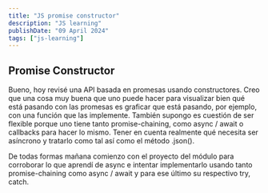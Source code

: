 ```yaml
---
title: "JS promise constructor"
description: "JS learning"
publishDate: "09 April 2024"
tags: ["js-learning"]
---
```


## Promise Constructor

Bueno, hoy revisé una API basada en promesas usando constructores. Creo que una cosa muy buena
que uno puede hacer para visualizar bien qué está pasando con las promesas es graficar
que está pasando, por ejemplo, con una función que las implemente. También supongo es cuestión
de ser flexible porque uno tiene tanto promise-chaining, como async / await o callbacks
para hacer lo mismo. Tener en cuenta realmente qué necesita ser asíncrono y tratarlo como tal
así como el método .json().

De todas formas mañana comienzo con el proyecto del módulo para corroborar lo que aprendí de
async e intentar implementarlo usando tanto promise-chaining como async / await y para ese último
su respectivo try, catch.
